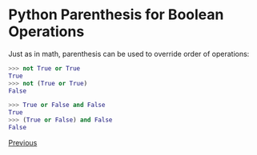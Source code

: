 # Python Parenthesis for Boolean Operations

Just as in math, parenthesis can be used to override order of operations:

```python
>>> not True or True
True
>>> not (True or True)
False
```

```python
>>> True or False and False
True
>>> (True or False) and False
False
```

[Previous](Python-Operators)
